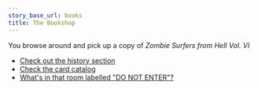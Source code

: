 ```yaml
---
story_base_url: books
title: The Bookshop
---
```


You browse around and pick up a copy of _Zombie Surfers from Hell Vol. VI_

* [Check out the history section](7)
* [Check the card catalog](7a)
* [What's in that room labelled "DO NOT ENTER"?](8)